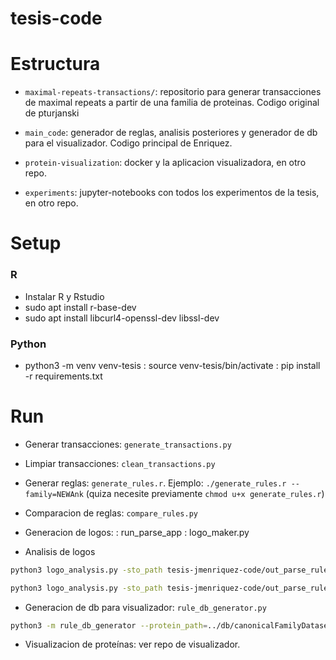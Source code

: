 # tesis-code

# Estructura

- `maximal-repeats-transactions/`: repositorio para generar transacciones de maximal repeats a partir de una familia de proteinas. Codigo original de pturjanski

- `main_code`: generador de reglas, analisis posteriores y generador de db para el visualizador. Codigo principal de Enriquez.

- `protein-visualization`: docker y la aplicacion visualizadora, en otro repo.

- `experiments`: jupyter-notebooks con todos los experimentos de la tesis, en otro repo. 

# Setup

### R
- Instalar R y Rstudio
- sudo apt install r-base-dev
- sudo apt install libcurl4-openssl-dev libssl-dev

### Python
- python3 -m venv venv-tesis 
  : source venv-tesis/bin/activate
  : pip install -r requirements.txt

# Run

- Generar transacciones: `generate_transactions.py`

- Limpiar transacciones: `clean_transactions.py`

- Generar reglas: `generate_rules.r`. Ejemplo: `./generate_rules.r --family=NEWAnk` (quiza necesite previamente `chmod u+x generate_rules.r`)

- Comparacion de reglas: `compare_rules.py`

- Generacion de logos:
  : run_parse_app
  : logo_maker.py

- Analisis de logos
```bash
python3 logo_analysis.py -sto_path tesis-jmenriquez-code/out_parse_rules_jonno_NEWAnk/ -sto GADV LHLA LISH TPLH > output/logos/logo_analysis_jonno_NEWAnk.txt
```

```bash
python3 logo_analysis.py -sto_path tesis-jmenriquez-code/out_parse_rules_jm_ank -sto GADV LHLA LISH TPLH > output/logos/logo_analysis_jm_ank.txt
```

- Generacion de db para visualizador: `rule_db_generator.py`

```bash
python3 -m rule_db_generator --protein_path=../db/canonicalFamilyDataset/familyDataset/TPR1/ --rule_file=output/rules/TPR1_len4_ALL_sub_s0.025_c0.9.csv --filename=output/dbs/db_test.db
``` 

- Visualizacion de proteínas: ver repo de visualizador.
